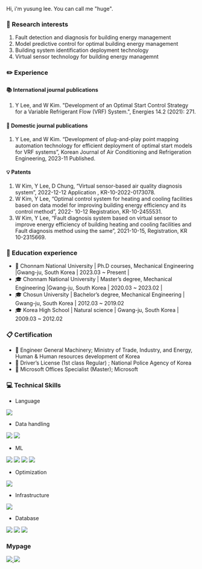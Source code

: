 Hi, i'm yusung lee. You can call me "huge".

### 🔖 Research interests
1. Fault detection and diagnosis for building energy management   
2. Model predictive control for optimal building energy management
3. Building system identification deployment technology
4. Virtual sensor technology for building energy managemnt

### ✏️ Experience 

#### 📚 International journal publications  
1. Y Lee, and W Kim. "Development of an Optimal Start Control Strategy for a 
Variable Refrigerant Flow (VRF) System.", Energies 14.2 (2021): 271.   

#### 📓 Domestic journal publications 
1. Y Lee, and W Kim. “Development of plug-and-play point mapping automation 
technology for efficient deployment of optimal start models for VRF systems”, 
Korean Journal of Air Conditioning and Refrigeration Engineering, 2023-11 
Published.   

#### 💡 Patents
1. W Kim, Y Lee, D Chung, “Virtual sensor-based air quality diagnosis system”, 
2022-12-12 Application , KR-10-2022-0173078.   
2. W Kim, Y Lee, “Optimal control system for heating and cooling facilities based on 
data model for improving building energy efficiency and its control method”, 2022-
10-12 Registration, KR-10-2455531.   
3. W Kim, Y Lee, “Fault diagnosis system based on virtual sensor to improve energy 
efficiency of building heating and cooling facilities and Fault diagnosis method 
using the same”, 2021-10-15, Registration, KR 10-2315669.  

### 🏫 Education experience
- 🎒 Chonnam National University | Ph.D courses, Mechanical Engineering |Gwang-ju, South Korea | 2023.03 ~ Present |
- 🎓 Chonnam National University | Master’s degree, Mechanical Engineering |Gwang-ju, South Korea | 2020.03 ~ 2023.02 |
- 🎓 Chosun University | Bachelor’s degree, Mechanical Engineering | Gwang-ju, South Korea | 2012.03 ~ 2019.02
- 🎓 Korea High School | Natural science | Gwang-ju, South Korea | 2009.03 ~ 2012.02  

### 📋 Certification
- 📌 Engineer General Machinery; Ministry of Trade, Industry, and Energy, Human & Human resources development of Korea
- 📌 Driver’s License (1st class Regular) ; National Police Agency of Korea
- 📌 Microsoft Offices Specialist (Master); Microsoft

### 💻 Technical Skills
- Language
  
<div align="left">
<img src="http://img.shields.io/badge/python-3776AB?style=for-the-badge&logo=python&logoColor=white" />
</div>

- Data handling
  
<div align="left">
  <img src="http://img.shields.io/badge/pandas-150458?style=for-the-badge&logo=pandas&logoColor=white" />
  <img src="http://img.shields.io/badge/numpy-013243?style=for-the-badge&logo=numpy&logoColor=white" />
</div>

- ML
<div align="left">
  <img src="http://img.shields.io/badge/tensorflow-ff6f00?style=for-the-badge&logo=tensorflow&logoColor=white" />
  <img src="http://img.shields.io/badge/pytorch-ee4c2c?style=for-the-badge&logo=pytorch&logoColor=white" />
  <img src="http://img.shields.io/badge/scipy-8caae6?style=for-the-badge&logo=scipy&logoColor=white" />
  <img src="http://img.shields.io/badge/scikitlearn-f7931e?style=for-the-badge&logo=scikitlearn&logoColor=white" />
</div>

- Optimization
<div align="left">
  <img src="http://img.shields.io/badge/gurobi-ee3524?style=for-the-badge&logo=gurobi&logoColor=white" />
</div>

- Infrastructure
<div align="left">
  <img src="http://img.shields.io/badge/docker-2496ed?style=for-the-badge&logo=docker&logoColor=white" />
</div>

- Database
<div align="left">
  <img src="http://img.shields.io/badge/mysql-4479a1?style=for-the-badge&logo=mysql&logoColor=white" />
  <img src="http://img.shields.io/badge/sqlite-003b57?style=for-the-badge&logo=sqlite&logoColor=white" />
  <img src="http://img.shields.io/badge/amazons3-5679a31?style=for-the-badge&logo=sqlite&logoColor=white" />
</div>

### Mypage

<div align="left">
<a href="https://velog.io/@hugingstar">
  <img src="http://img.shields.io/badge/Huge%20velog-12b886?style=for-the-badge&logo=vimeo&logoColor=white" />
</a>

<a href="mailto:ylsee4050@gmail.com">
  <img src="https://img.shields.io/badge/Gmail-EA4335?style=for-the-badge&logo=Gmail&logoColor=white"/>
</a>
</div>
